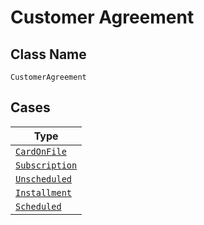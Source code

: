 
# Customer Agreement

## Class Name

`CustomerAgreement`

## Cases

| Type |
|  --- |
| [`CardOnFile`](../../../doc/models/card-on-file.md) |
| [`Subscription`](../../../doc/models/subscription.md) |
| [`Unscheduled`](../../../doc/models/unscheduled.md) |
| [`Installment`](../../../doc/models/installment.md) |
| [`Scheduled`](../../../doc/models/scheduled.md) |

